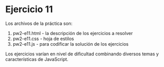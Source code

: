 # Ejercicio 11

Los archivos de la práctica son:

1. pw2-e11.html - la descripción de los ejercicios a resolver
2. pw2-e11.css - hoja de estilos
3. pw2-e11.js - para codificar la solución de los ejercicios

Los ejercicios varían en nivel de dificultad combinando diversos temas y características de JavaScript.
